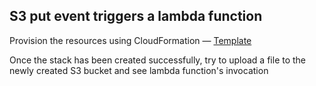 ## S3 put event triggers a lambda function 

Provision the resources using CloudFormation — [Template](https://github.com/gsidhu13/AWS-Projects/blob/main/S3TriggerLambda/s3trigger.yaml)

Once the stack has been created successfully, try to upload a file to the newly created S3 bucket and see lambda function's invocation 
